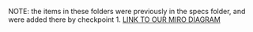 NOTE: the items in these folders were previously in the specs folder, and were added there by checkpoint 1.
[LINK TO OUR MIRO DIAGRAM](https://miro.com/app/board/o9J_lFSMX2Q=/)